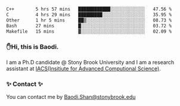 <!--START_SECTION:waka-->

```txt
C++        5 hrs 57 mins   ████████████░░░░░░░░░░░░░   47.56 %
C          4 hrs 29 mins   █████████░░░░░░░░░░░░░░░░   35.95 %
Other      1 hr 5 mins     ██▒░░░░░░░░░░░░░░░░░░░░░░   08.73 %
Bash       27 mins         █░░░░░░░░░░░░░░░░░░░░░░░░   03.72 %
Makefile   15 mins         ▓░░░░░░░░░░░░░░░░░░░░░░░░   02.09 %
```

<!--END_SECTION:waka-->

### ✋Hi, this is Baodi. 

I am a Ph.D candidate @ Stony Brook University and I am a research assistant at [IACS(Insitiute for Advanced Computional Science)](https://iacs.stonybrook.edu/).

### ✨ Contact ✨

You can contact me by [Baodi.Shan@stonybrook.edu](mailto:Baodi.Shan@stonybrook.edu)





<!--
[![Anurag's GitHub stats](https://github-readme-stats.vercel.app/api?username=lwshanbd&theme=jolly&show_icons=true&count_private=true&include_all_commits=true)](https://github.com/anuraghazra/github-readme-stats)
**lwshanbd/lwshanbd** is a ✨ _special_ ✨ repository because its `README.md` (this file) appears on your GitHub profile.

Here are some ideas to get you started:

- 🔭 I’m currently working on ...
- 🌱 I’m currently learning ...
- 👯 I’m looking to collaborate on ...
- 🤔 I’m looking for help with ...
- 💬 Ask me about ...
- 📫 How to reach me: ...
- 😄 Pronouns: ...
- ⚡ Fun fact: ...
-->
